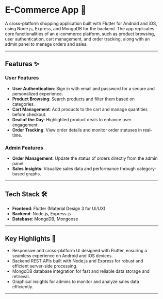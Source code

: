 # E-Commerce App 🛒  

A cross-platform shopping application built with Flutter for Android and iOS, using Node.js, Express, and MongoDB for the backend. The app replicates core functionalities of an e-commerce platform, such as product browsing, user authentication, cart management, and order tracking, along with an admin panel to manage orders and sales.  

---

## Features ✨  

### User Features  
- **User Authentication**: Sign in with email and password for a secure and personalized experience.  
- **Product Browsing**: Search products and filter them based on categories.  
- **Cart Management**: Add products to the cart and manage quantities before checkout.  
- **Deal of the Day**: Highlighted product deals to enhance user engagement.  
- **Order Tracking**: View order details and monitor order statuses in real-time.  

### Admin Features  
- **Order Management**: Update the status of orders directly from the admin panel.  
- **Sales Insights**: Visualize sales data and performance through category-based graphs.  

---

## Tech Stack 🛠️  

- **Frontend**: Flutter (Material Design 3 for UI/UX)  
- **Backend**: Node.js, Express.js  
- **Database**: MongoDB, Mongoose  

---

## Key Highlights 🚀  

- Responsive and cross-platform UI designed with Flutter, ensuring a seamless experience on Android and iOS devices.  
- Backend REST APIs built with Node.js and Express for robust and efficient server-side processing.  
- MongoDB database integration for fast and reliable data storage and retrieval.  
- Graphical insights for admins to monitor and analyze sales data efficiently.  

---
